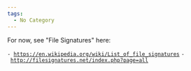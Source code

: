 ```yaml
---
tags:
  - No Category
---
```

For now, see "File Signatures" here:

`- `[`https://en.wikipedia.org/wiki/List_of_file_signatures`](http://en.wikipedia.org/wiki/List_of_file_signatures)
`- `[`http://filesignatures.net/index.php?page=all`](http://filesignatures.net/index.php?page=all)